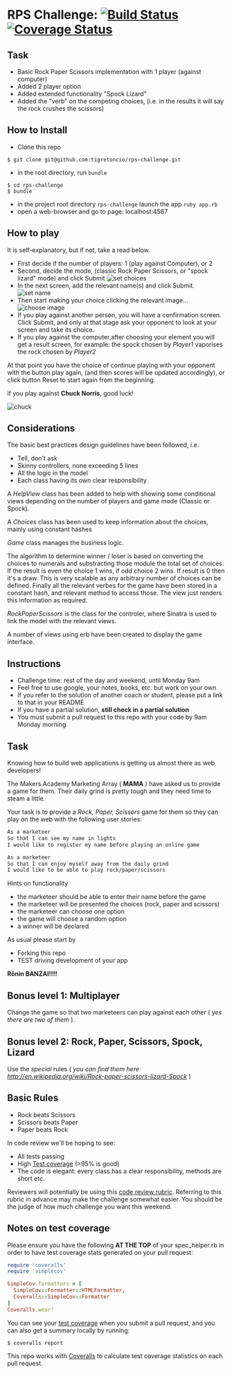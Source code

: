 # RPS Challenge: [![Build Status](https://travis-ci.org/makersacademy/rps-challenge.svg?branch=master)](https://travis-ci.org/makersacademy/rps-challenge)[![Coverage Status](https://coveralls.io/repos/github/tigretoncio/rps-challenge/badge.svg?branch=master)](https://coveralls.io/github/tigretoncio/rps-challenge?branch=master)

Task
-----

- Basic Rock Paper Scissors implementation with 1 player (against computer)
- Added 2 player option
- Added extended functionality "Spock Lizard"
- Added the "verb" on the competing choices, (i.e. in the results it will say the rock crushes the scissors)

How to Install
--------------
- Clone this repo
````
$ git clone git@github.com:tigretoncio/rps-challenge.git
````
- in the root directory, run `bundle`
````
$ cd rps-challenge
$ bundle
````
- in the project root directory `rps-challenge` launch the app `ruby app.rb`
- open a web-browser and go to page: localhost:4567

How to play
-----------
It is self-explanatory, but if not, take a read below.

- First decide if the number of players: 1 (play against Computer), or 2
- Second, decide the mode, (classic Rock Paper Scissors, or "spock lizard" mode) and click Submit
![set choices](http://i.imgur.com/JjwRK6o.png)
- In the next screen, add the relevant name(s) and click Submit.
![set name](http://i.imgur.com/ihv0ABe.png)
- Then start making your choice clicking the relevant image...
![choose image](http://i.imgur.com/aI7f1qt.png)
- If you play against another person, you will have a confirmation screen.  Click Submit, and only at that stage ask your opponent to look at your screen and take its choice.
- If you play against the computer,after choosing your element you will get a result screen, for example:
the spock chosen by *Player1* vaporises the rock chosen by *Player2*


At that point you have the choice of continue playing with your opponent with the button play again, (and then scores will be updated accordingly), or click button Reset to start again from the beginning.

if you play against **Chuck Norris**, good luck!

![chuck](http://i.imgur.com/xwAxnFe.png)

Considerations
--------------

The basic best practices design guidelines have been followed, i.e.

- Tell, don't ask
- Skinny controllers, none exceeding 5 lines
- All the logic in the model
- Each class having its own clear responsibility

A *HelpView* class has been added to help with showing some conditional views depending on the number of players and game mode (Classic or Spock).

A *Choices* class has been used to keep information about the choices, mainly using constant hashes

*Game* class manages the business logic.

The algorithm to determine winner / loser is based on converting the choices to numerals and substracting those module the total set of choices.  If the result is even the choice 1 wins, if odd choice 2 wins.  If result is 0 then it's a draw.  This is very scalable as any arbitrary number of choices can be defined.
Finally all the relevant verbes for the game have been stored in a constant hash, and relevant method to access those.  The view just renders this information as required.

*RockPaperScissors* is the class for the controler, where Sinatra is used to link the model with the relevant views.

A number of views using erb have been created to display the game interface.

Instructions
-------

* Challenge time: rest of the day and weekend, until Monday 9am
* Feel free to use google, your notes, books, etc. but work on your own
* If you refer to the solution of another coach or student, please put a link to that in your README
* If you have a partial solution, **still check in a partial solution**
* You must submit a pull request to this repo with your code by 9am Monday morning

Task
----

Knowing how to build web applications is getting us almost there as web developers!

The Makers Academy Marketing Array ( **MAMA** ) have asked us to provide a game for them. Their daily grind is pretty tough and they need time to steam a little.

Your task is to provide a _Rock, Paper, Scissors_ game for them so they can play on the web with the following user stories:

```sh
As a marketeer
So that I can see my name in lights
I would like to register my name before playing an online game

As a marketeer
So that I can enjoy myself away from the daily grind
I would like to be able to play rock/paper/scissors
```



Hints on functionality

- the marketeer should be able to enter their name before the game
- the marketeer will be presented the choices (rock, paper and scissors)
- the marketeer can choose one option
- the game will choose a random option
- a winner will be declared


As usual please start by

* Forking this repo
* TEST driving development of your app

**Rōnin BANZAI!!!!**

## Bonus level 1: Multiplayer

Change the game so that two marketeers can play against each other ( _yes there are two of them_ ).

## Bonus level 2: Rock, Paper, Scissors, Spock, Lizard

Use the _special_ rules ( _you can find them here http://en.wikipedia.org/wiki/Rock-paper-scissors-lizard-Spock_ )

## Basic Rules

- Rock beats Scissors
- Scissors beats Paper
- Paper beats Rock

In code review we'll be hoping to see:

* All tests passing
* High [Test coverage](https://github.com/makersacademy/course/blob/master/pills/test_coverage.md) (>95% is good)
* The code is elegant: every class has a clear responsibility, methods are short etc.

Reviewers will potentially be using this [code review rubric](docs/review.md).  Referring to this rubric in advance may make the challenge somewhat easier.  You should be the judge of how much challenge you want this weekend.

Notes on test coverage
----------------------

Please ensure you have the following **AT THE TOP** of your spec_helper.rb in order to have test coverage stats generated
on your pull request:

```ruby
require 'coveralls'
require 'simplecov'

SimpleCov.formatters = [
  SimpleCov::Formatter::HTMLFormatter,
  Coveralls::SimpleCov::Formatter
]
Coveralls.wear!
```

You can see your [test coverage](https://github.com/makersacademy/course/blob/master/pills/test_coverage.md) when you submit a pull request, and you can also get a summary locally by running:

```
$ coveralls report
```

This repo works with [Coveralls](https://coveralls.io/) to calculate test coverage statistics on each pull request.

